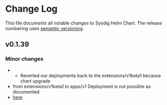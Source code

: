 # Change Log

This file documents all notable changes to Sysdig Helm Chart. The release
numbering uses [semantic versioning](http://semver.org).

## v0.1.39

### Minor changes

* * Reverted our deployments back to the extensions/v1beta1 because chart upgrade
* from extensions/v1beta1 to apps/v1 Deployment is not possible as documented
* [here](https://github.com/helm/helm/issues/6583)
